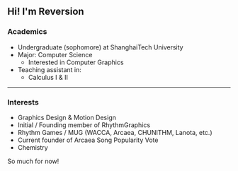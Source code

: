 ## Hi! I'm Reversion

### Academics

* Undergraduate (sophomore) at ShanghaiTech University
* Major: Computer Science
  * Interested in Computer Graphics
* Teaching assistant in:
  * Calculus I & II

---
### Interests

* Graphics Design & Motion Design
* Initial / Founding member of RhythmGraphics
* Rhythm Games / MUG (WACCA, Arcaea, CHUNITHM, Lanota, etc.)
* Current founder of Arcaea Song Popularity Vote
* Chemistry

So much for now!

<!--
**Reversion2027/Reversion2027** is a ✨ _special_ ✨ repository because its `README.md` (this file) appears on your GitHub profile.

Here are some ideas to get you started:

- 🔭 I’m currently working on ...
- 🌱 I’m currently learning ...
- 👯 I’m looking to collaborate on ...
- 🤔 I’m looking for help with ...
- 💬 Ask me about ...
- 📫 How to reach me: ...
- 😄 Pronouns: ...
- ⚡ Fun fact: ...
-->
